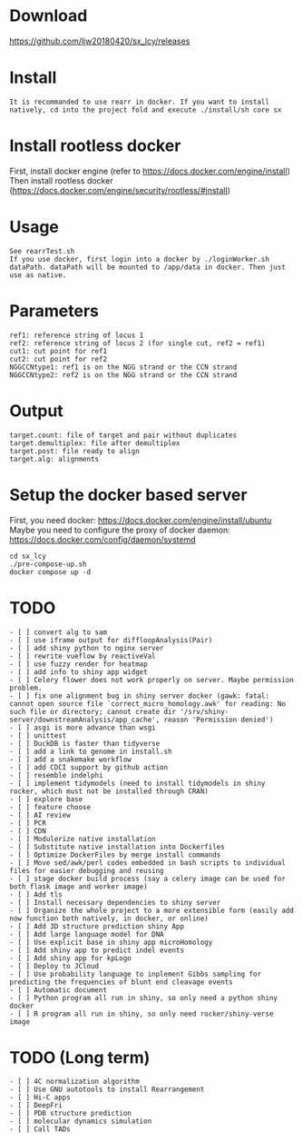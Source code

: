 # Download
https://github.com/ljw20180420/sx_lcy/releases

# Install
```{bash}
It is recommanded to use rearr in docker. If you want to install natively, cd into the project fold and execute ./install/sh core sx
```

# Install rootless docker
First, install docker engine (refer to https://docs.docker.com/engine/install)
Then install rootless docker (https://docs.docker.com/engine/security/rootless/#install)

# Usage
```{bash}
See rearrTest.sh
If you use docker, first login into a docker by ./loginWorker.sh dataPath. dataPath will be mounted to /app/data in docker. Then just use as native.
```

# Parameters
```{list}
ref1: reference string of locus 1
ref2: reference string of locus 2 (for single cut, ref2 = ref1)
cut1: cut point for ref1
cut2: cut point for ref2
NGGCCNtype1: ref1 is on the NGG strand or the CCN strand
NGGCCNtype2: ref2 is on the NGG strand or the CCN strand
```

# Output
```{list}
target.count: file of target and pair without duplicates
target.demultiplex: file after demultiplex
target.post: file ready to align
target.alg: alignments
```

# Setup the docker based server
First, you need docker: https://docs.docker.com/engine/install/ubuntu
Maybe you need to configure the proxy of docker daemon: https://docs.docker.com/config/daemon/systemd
```{list}
cd sx_lcy
./pre-compose-up.sh
docker compose up -d
```

# TODO
```[tasklist]
- [ ] convert alg to sam
- [ ] use iframe output for diffloopAnalysis(Pair)
- [ ] add shiny python to nginx server
- [ ] rewrite vueflow by reactiveVal
- [ ] use fuzzy render for heatmap
- [ ] add info to shiny app widget
- [ ] Celery flower does not work properly on server. Maybe permission problem.
- [ ] fix one alignment bug in shiny server docker (gawk: fatal: cannot open source file `correct_micro_homology.awk' for reading: No such file or directory; cannot create dir '/srv/shiny-server/downstreamAnalysis/app_cache', reason 'Permission denied')
- [ ] asgi is more advance than wsgi
- [ ] unittest
- [ ] DuckDB is faster than tidyverse
- [ ] add a link to genome in install.sh
- [ ] add a snakemake workflow
- [ ] add CDCI support by github action
- [ ] resemble indelphi
- [ ] implement tidymodels (need to install tidymodels in shiny rocker, which must not be installed through CRAN)
- [ ] explore base
- [ ] feature choose
- [ ] AI review
- [ ] PCR
- [ ] CDN
- [ ] Modulerize native installation
- [ ] Substitute native installation into Dockerfiles
- [ ] Optimize DockerFiles by merge install commands
- [ ] Move sed/awk/perl codes embedded in bash scripts to individual files for easier debugging and reusing
- [ ] stage docker build process (say a celery image can be used for both flask image and worker image)
- [ ] Add tls
- [ ] Install necessary dependencies to shiny server
- [ ] Organize the whole project to a more extensible form (easily add now function both natively, in docker, or online)
- [ ] Add 3D structure prediction shiny App
- [ ] Add large language model for DNA
- [ ] Use explicit base in shiny app microHomology
- [ ] Add shiny app to predict indel events
- [ ] Add shiny app for kpLogo
- [ ] Deploy to JCloud
- [ ] Use probability language to inplement Gibbs sampling for predicting the frequencies of blunt end cleavage events
- [ ] Automatic document
- [ ] Python program all run in shiny, so only need a python shiny docker
- [ ] R program all run in shiny, so only need rocker/shiny-verse image
```

# TODO (Long term)
```[tasklist]
- [ ] 4C normalization algorithm
- [ ] Use GNU autotools to install Rearrangement
- [ ] Hi-C apps
- [ ] DeepFri
- [ ] PDB structure prediction
- [ ] molecular dynamics simulation
- [ ] Call TADs
```